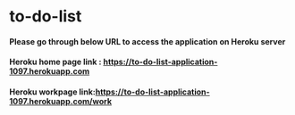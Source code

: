 # to-do-list

####  Please go through below URL to access the application on Heroku server
#### Heroku home page link : https://to-do-list-application-1097.herokuapp.com
#### Heroku workpage link:https://to-do-list-application-1097.herokuapp.com/work